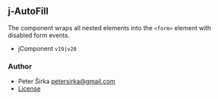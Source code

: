## j-AutoFill

The component wraps all nested elements into the `<form>` element with disabled form events.

- jComponent `v19|v20`

### Author

- Peter Širka <petersirka@gmail.com>
- [License](https://www.totaljs.com/license/)